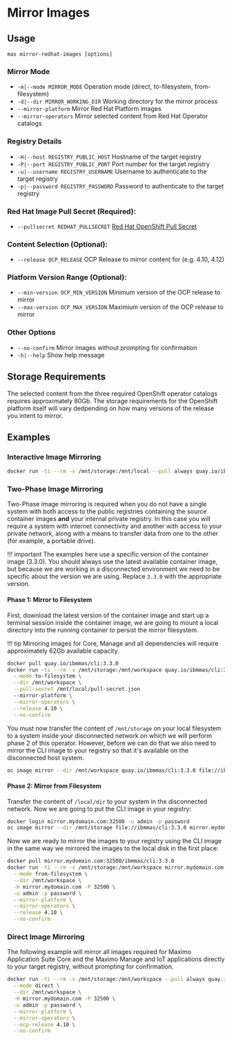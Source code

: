 Mirror Images
===============================================================================

Usage
-------------------------------------------------------------------------------
`mas mirror-redhat-images [options]`

### Mirror Mode
- `-m|--mode MIRROR_MODE` Operation mode (direct, to-filesystem, from-filesystem)
- `-d|--dir MIRROR_WORKING_DIR` Working directory for the mirror process
- `--mirror-platform` Mirror Red Hat Platform images
- `--mirror-operators` Mirror selected content from Red Hat Operator catalogs

### Registry Details
- `-H|--host REGISTRY_PUBLIC_HOST` Hostname of the target registry
- `-P|--port REGISTRY_PUBLIC_PORT` Port number for the target registry
- `-u|--username REGISTRY_USERNAME` Username to authenticate to the target registry
- `-p|--password REGISTRY_PASSWORD` Password to authenticate to the target registry

### Red Hat Image Pull Secret (Required):
- `--pullsecret REDHAT_PULLSECRET` [Red Hat OpenShift Pull Secret](https://console.redhat.com/openshift/install/pull-secret)

### Content Selection (Optional):
- `--release OCP_RELEASE` OCP Release to mirror content for (e.g. 4.10, 4.12)

### Platform Version Range (Optional):
- `--min-version OCP_MIN_VERSION` Minimum version of the OCP release to mirror
- `--max-version OCP_MAX_VERSION` Maximium version of the OCP release to mirror

### Other Options
- `--no-confirm` Mirror images without prompting for confirmation
- `-h|--help` Show help message


Storage Requirements
-------------------------------------------------------------------------------
The selected content from the three required OpenShift operator catalogs requires approximately 80Gb.  The storage requirements for the OpenShift platform itself will vary dedpending on how many versions of the release you intent to mirror.

Examples
-------------------------------------------------------------------------------
### Interactive Image Mirroring
```bash
docker run -ti --rm -v /mnt/storage:/mnt/local --pull always quay.io/ibmmas/cli mas mirror-redhat-images
```

### Two-Phase Image Mirroring
Two-Phase image mirroring is required when you do not have a single system with both access to the public registries containing the source container images **and** your internal private registry.  In this case you will require a system with internet connectivity and another with access to your private network, along with a means to transfer data from one to the other (for example, a portable drive).

!!! important
    The examples here use a specific version of the container image (3.3.0).  You should always use the latest available container image, but because we are working in a disconnected environment we need to be specific about the version we are using.  Replace `3.3.0` with the appropriate version.

#### Phase 1: Mirror to Filesystem
First, download the latest version of the container image and start up a terminal session inside the container image, we are going to mount a local directory into the running container to persist the mirror filesystem.

!!! tip
    Mirroring images for Core, Manage and all dependencies will require approximately 62Gb available capacity.

```bash
docker pull quay.io/ibmmas/cli:3.3.0
docker run -ti --rm -v /mnt/storage:/mnt/workspace quay.io/ibmmas/cli:3.3.0 mas mirror-redhat-images \
  --mode to-filesystem \
  --dir /mnt/workspace \
  --pull-secret /mnt/local/pull-secret.json
  --mirror-platform \
  --mirror-operators \
  --release 4.10 \
  --no-confirm
```

You must now transfer the content of `/mnt/storage` on your local filesystem to a system inside your disconnected network on which we will perform phase 2 of this operator.  However, before we can do that we also need to mirror the CLI image to your registry so that it's available on the disconnected host system.

```bash
oc image mirror --dir /mnt/workspace quay.io/ibmmas/cli:3.3.0 file://ibmmas/cli:3.3.0
```


#### Phase 2: Mirror from Filesystem
Transfer the content of `/local/dir` to your system in the disconnected network.  Now we are going to put the CLI image in your registry:

```bash
docker login mirror.mydomain.com:32500 -u admin -p password
oc image mirror --dir /mnt/storage file://ibmmas/cli:3.3.0 mirror.mydomain.com:32500/ibmmas/cli:3.3.0
```

Now we are ready to mirror the images to your registry using the CLI image in the same way we mirrored the images to the local disk in the first place:

```bash
docker pull mirror.mydomain.com:32500/ibmmas/cli:3.3.0
docker run -ti --rm -v /mnt/storage:/mnt/workspace mirror.mydomain.com:32500/ibmmas/cli:3.3.0 mas mirror-redhat-images \
  --mode from-filesystem \
  --dir /mnt/workspace \
  -H mirror.mydomain.com -P 32500 \
  -u admin -p password \
  --mirror-platform \
  --mirror-operators \
  --release 4.10 \
  --no-confirm
```


### Direct Image Mirroring
The following example will mirror all images required for Maximo Application Suite Core and the Maximo Manage and IoT applications directly to your target registry, without prompting for confirmation.

```bash
docker run -ti --rm -v /mnt/storage:/mnt/workspace --pull always quay.io/ibmmas/cli mas mirror-redhat-images \
  --mode direct \
  --dir /mnt/workspace \
  -H mirror.mydomain.com -P 32500 \
  -u admin -p password \
  --mirror-platform \
  --mirror-operators \
  --ocp-release 4.10 \
  --no-confirm
```
